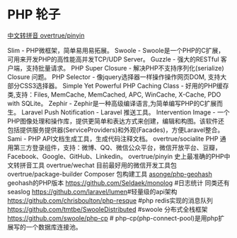 # PHP 轮子

[中文转拼音 overtrue/pinyin](https://github.com/overtrue/pinyin)

Slim - PHP微框架，简单易用易拓展。
Swoole - Swoole是一个PHP的C扩展，可用来开发PHP的高性能高并发TCP/UDP Server。
Guzzle - 强大的RESTful 客户端，支持批量请求。
PHP Super Closure - 解决PHP不支持序列化(serialize) Closure 问题。
PHP Selector - 像jquery选择器一样操作操作网页DOM, 支持大部分CSS3选择器。
Simple Yet Powerful PHP Caching Class - 好用的PHP缓存类,支持：Files, MemCache, MemCached, APC, WinCache, X-Cache, PDO with SQLite。
Zephir - Zephir是一种高级编译语言,为简单编写PHP的C扩展而生。
Laravel Push Notification - Laravel 推送工具。
Intervention Image - 一个PHP图像处理和操作库，提供更简单和表达方式来创建，编辑和构图。该软件还包括提供服务提供器(ServiceProviders)和外观(Facades)，方便Laravel整合。
Sami - PHP API文档生成工具，生成代码注释文档。
overtrue/socialite PHP 通用第三方登录组件，支持：微博、QQ、微信公众平台，微信开放平台、豆瓣，Facebook、Google、GitHub、Linkedin。
overtrue/pinyin 史上最准确的PHP中文转拼音工具
overtrue/wechat 目前最好用的微信开发工具包
overtrue/package-builder Composer 包构建工具
[asonge/php-geohash](https://github.com/asonge/php-geohash) geohash的PHP版本
https://github.com/Seldaek/monolog #日志统计 同类还有seaslog​
https://github.com/laravel/lumen​      #轻量级的api架构
https://github.com/chrisboulton/php-resque #php redis实现的消息队列 ​
https://github.com/tmtbe/SwooleDistributed #swoole 分布式全栈框架
https://github.com/swoole/php-cp # php-cp(php-connect-pool)是用php扩展写的一个数据库连接池。



